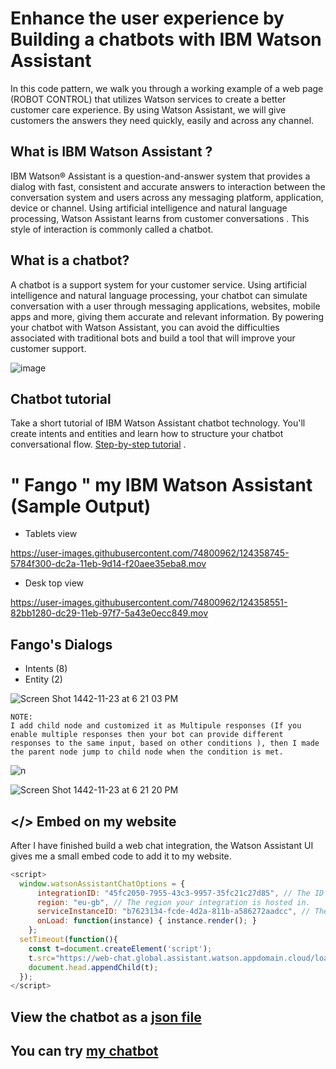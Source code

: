 # Enhance the user experience by Building a chatbots with IBM Watson Assistant
In this code pattern, we walk you through a working example of a web page (ROBOT CONTROL) that utilizes  Watson services to create a better customer care experience.
By using Watson Assistant, we will give customers the answers they need quickly, easily and across any channel. 

## What is IBM Watson Assistant ?
 IBM Watson® Assistant is a question-and-answer system that provides a dialog with fast, consistent and accurate answers to interaction between the conversation system and users across any messaging platform, application, device or channel. Using artificial intelligence and natural language processing, Watson Assistant learns from customer conversations  . This style of interaction is commonly called a chatbot.

## What is a chatbot?
A chatbot is a support system for your customer service. Using artificial intelligence and natural language processing, your chatbot can simulate conversation with a user through messaging applications, websites, mobile apps and more, giving them accurate and relevant information. By powering your chatbot with Watson Assistant, you can avoid the difficulties associated with traditional bots and build a tool that will improve your customer support.

![image](https://user-images.githubusercontent.com/74800962/124354823-ab85dc80-dc16-11eb-9f59-eeac82b211e4.png)




## Chatbot tutorial 
Take a short tutorial of IBM Watson Assistant chatbot technology. You'll create intents and entities and learn how to structure your chatbot conversational flow.
[Step-by-step tutorial](https://cloud.ibm.com/docs/assistant?topic=assistant-getting-started) .

# " Fango " my IBM Watson Assistant (Sample Output)


* Tablets view

https://user-images.githubusercontent.com/74800962/124358745-5784f300-dc2a-11eb-9d14-f20aee35eba8.mov


* Desk top view

https://user-images.githubusercontent.com/74800962/124358551-82bb1280-dc29-11eb-97f7-5a43e0ecc849.mov


## Fango's Dialogs  
* Intents (8)
* Entity (2)
 
![Screen Shot 1442-11-23 at 6 21 03 PM](https://user-images.githubusercontent.com/74800962/124359072-fcec9680-dc2b-11eb-91e5-9807229c295d.jpg)
```
NOTE:
I add child node and customized it as Multipule responses (If you enable multiple responses then your bot can provide different responses to the same input, based on other conditions ), then I made the parent node jump to child node when the condition is met.
```
![n](https://user-images.githubusercontent.com/74800962/124359168-7be1cf00-dc2c-11eb-9b89-3e4926e4a7ca.jpg)

![Screen Shot 1442-11-23 at 6 21 20 PM](https://user-images.githubusercontent.com/74800962/124359076-0118b400-dc2c-11eb-9962-56853cedf00d.jpg)

## </> Embed on my website
After I have finished build a web chat integration, the Watson Assistant UI gives me a small embed code to add it to my website.
```javascript
<script>
  window.watsonAssistantChatOptions = {
      integrationID: "45fc2050-7955-43c3-9957-35fc21c27d85", // The ID of this integration.
      region: "eu-gb", // The region your integration is hosted in.
      serviceInstanceID: "b7623134-fcde-4d2a-811b-a586272aadcc", // The ID of your service instance.
      onLoad: function(instance) { instance.render(); }
    };
  setTimeout(function(){
    const t=document.createElement('script');
    t.src="https://web-chat.global.assistant.watson.appdomain.cloud/loadWatsonAssistantChat.js";
    document.head.appendChild(t);
  });
</script>
```
## View the chatbot as a [json file](https://github.com/wesamhamad/IBM_Waston_Assistant/blob/main/skill-Fango.json)
## You can try [my chatbot](https://web-chat.global.assistant.watson.cloud.ibm.com/preview.html?region=eu-gb&integrationID=bd3a93c1-cf1b-41d9-96df-49e004bf46be&serviceInstanceID=b7623134-fcde-4d2a-811b-a586272aadcc) 
